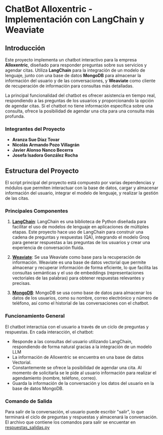 # ChatBot Alloxentric - Implementación con LangChain y Weaviate

## Introducción

Este proyecto implementa un chatbot interactivo para la empresa **Alloxentric**, diseñado para responder preguntas sobre sus servicios y agendar citas. Utiliza **LangChain** para la integración de un modelo de lenguaje, junto con una base de datos **MongoDB** para almacenar la información del usuario y de las conversaciones, y **Weaviate** como cliente de recuperación de información para consultas más detalladas.

La principal funcionalidad del chatbot es ofrecer asistencia en tiempo real, respondiendo a las preguntas de los usuarios y proporcionando la opción de agendar citas. Si el chatbot no tiene información específica sobre una consulta, ofrece la posibilidad de agendar una cita para una consulta más profunda.

### Integrantes del Proyecto

* **Aranza Sue Díaz Tovar**
* **Nicolás Armando Pozo Villagrán**
* **Javier Alonso Nanco Becerra**
* **Josefa Isadora González Rocha**

## Estructura del Proyecto

El script principal del proyecto está compuesto por varias dependencias y módulos que permiten interactuar con la base de datos, cargar y almacenar información del usuario, integrar el modelo de lenguaje, y realizar la gestión de las citas.

### Principales Componentes

1. **[LangChain](./LangChain/Readme.md)**: LangChain es una biblioteca de Python diseñada para facilitar el uso de modelos de lenguaje en aplicaciones de múltiples etapas. Este proyecto hace uso de LangChain para construir una cadena de preguntas y respuestas (QA), integrando el modelo Groq para generar respuestas a las preguntas de los usuarios y crear una experiencia de conversación fluida.

2. **[Weaviate](./weaviate_local/Readme.md)**: Se usa Weaviate como base para la recuperación de información. Weaviate es una base de datos vectorial que permite almacenar y recuperar información de forma eficiente, lo que facilita las consultas semánticas y el uso de embeddings (representaciones vectoriales de las palabras) para obtener respuestas relevantes y precisas.

3. **[MongoDB](./LangChain/db/README.md)**: MongoDB se usa como base de datos para almacenar los datos de los usuarios, como su nombre, correo electrónico y número de teléfono, así como el historial de las conversaciones con el chatbot.

### Funcionamiento General

El chatbot interactúa con el usuario a través de un ciclo de preguntas y respuestas. En cada interacción, el chatbot:

* Responde a las consultas del usuario utilizando LangChain, respondiendo de forma natural gracias a la integración de un modelo LLM
* La información de Alloxentric se encuentra en una base de datos Vectorial.
* Constantemente se ofrece la posibilidad de agendar una cita. Al momento de solicitarla se le pide al usuario información para realizar el agendamiento (nombre, teléfono, correo).
* Guarda la información de la conversación y los datos del usuario en la base de datos MongoDB.


### Comando de Salida

Para salir de la conversación, el usuario puede escribir "salir", lo que terminará el ciclo de preguntas y respuestas y almacenará la conversación. El archivo que contiene los comandos para salir se encuentar en [respuestas_salidas.py](./LangChain/config/respuestas_salida.py)
